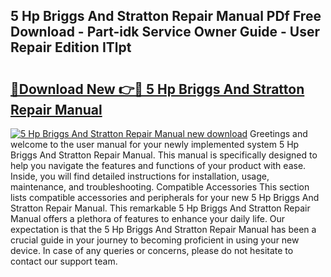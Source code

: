 ## 5 Hp Briggs And Stratton Repair Manual PDf Free Download - Part-idk Service Owner Guide - User Repair Edition ITlpt

# <h2><a href="http://bc53123.oget.top/?id=5+Hp+Briggs+And+Stratton+Repair+Manual">🔗Download New 👉🔴 5 Hp Briggs And Stratton Repair Manual</a></h2>

[![5 Hp Briggs And Stratton Repair Manual new download](https://i.imgur.com/5g1atiW.png)](http://bc53123.oget.top/?id=5+Hp+Briggs+And+Stratton+Repair+Manual)
Greetings and welcome to the user manual for your newly implemented system 5 Hp Briggs And Stratton Repair Manual. This manual is specifically designed to help you navigate the features and functions of your product with ease. Inside, you will find detailed instructions for installation, usage, maintenance, and troubleshooting. Compatible Accessories This section lists compatible accessories and peripherals for your new 5 Hp Briggs And Stratton Repair Manual. This remarkable 5 Hp Briggs And Stratton Repair Manual offers a plethora of features to enhance your daily life. Our expectation is that the 5 Hp Briggs And Stratton Repair Manual has been a crucial guide in your journey to becoming proficient in using your new device. In case of any queries or concerns, please do not hesitate to contact our support team.
